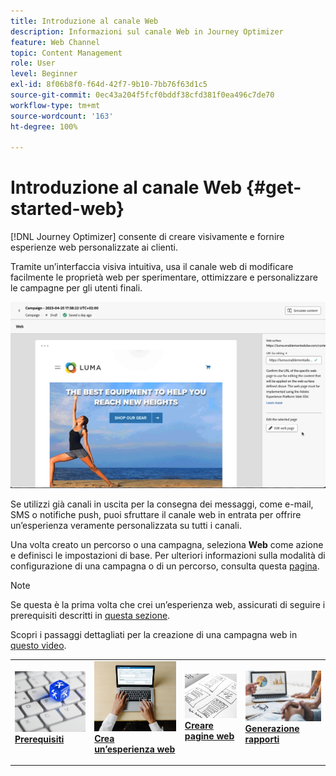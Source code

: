 ```yaml
---
title: Introduzione al canale Web
description: Informazioni sul canale Web in Journey Optimizer
feature: Web Channel
topic: Content Management
role: User
level: Beginner
exl-id: 8f06b8f0-f64d-42f7-9b10-7bb76f63d1c5
source-git-commit: 0ec43a204f5fcf0bddf38cfd381f0ea496c7de70
workflow-type: tm+mt
source-wordcount: '163'
ht-degree: 100%

---
```


# Introduzione al canale Web {#get-started-web}

[!DNL Journey Optimizer] consente di creare visivamente e fornire esperienze web personalizzate ai clienti.

Tramite un’interfaccia visiva intuitiva, usa il canale web di modificare facilmente le proprietà web per sperimentare, ottimizzare e personalizzare le campagne per gli utenti finali.

![](../rn/assets/do-not-localize/web-authoring.gif)

Se utilizzi già canali in uscita per la consegna dei messaggi, come e-mail, SMS o notifiche push, puoi sfruttare il canale web in entrata per offrire un’esperienza veramente personalizzata su tutti i canali.

Una volta creato un percorso o una campagna, seleziona **Web** come azione e definisci le impostazioni di base. Per ulteriori informazioni sulla modalità di configurazione di una campagna o di un percorso, consulta questa [pagina](create-web.md#create-web-experience).

>[!NOTE]
>
>Se questa è la prima volta che crei un’esperienza web, assicurati di seguire i prerequisiti descritti in [questa sezione](web-prerequisites.md).

Scopri i passaggi dettagliati per la creazione di una campagna web in [questo video](create-web.md#video).

<table style="table-layout:fixed"><tr style="border: 0;">
<td>
<a href="web-prerequisites.md">
<img alt="Lead" src="../assets/do-not-localize/web-prerequisites.jpg">
</a>
<div><a href="web-prerequisites.md"><strong>Prerequisiti</strong>
</div>
<p>
</td>
<td>
<a href="create-web.md">
<img alt="Non frequente" src="../assets/do-not-localize/web-create.jpg">
</a>
<div>
<a href="create-web.md"><strong>Crea un’esperienza web</strong></a>
</div>
<p></td>
<td>
<a href="web-visual-editor.md">
<img alt="Convalida" src="../assets/do-not-localize/web-design.jpg">
</a>
<div>
<a href="web-visual-editor.md"><strong>Creare pagine web</strong></a>
</div>
<p>
</td>
<td>
<a href="monitor-web-experiences.md">
<img alt="Convalida" src="../assets/do-not-localize/web-reporting.jpg">
</a>
<div>
<a href="monitor-web-experiences.md"><strong>Generazione rapporti</strong></a>
</div>
<p>
</td>
</tr></table>


